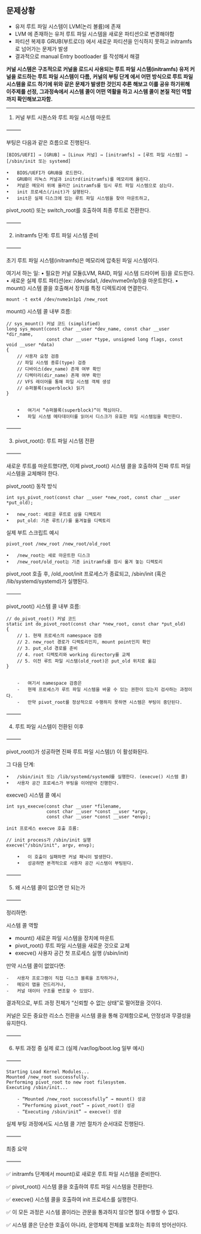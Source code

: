 ## 문제상황 
- 유저 루트 파일 시스템이 LVM(논리 볼륨)에 존재 
- LVM 에 존재하는 유저 루트 파일 시스템을 새로운 파티션으로 변경해야함
- 파티션 복제후 GRUB(부트로더) 에서 새로운 파티션을 인식하지 못하고 initramfs 로 넘어가는 문제가 발생
- 결과적으로 manual Entry bootloader 를 작성해서 해결

**커널 시스템은 구조적으로 커널을 로드시 사용되는 루트 파일 시스템(initramfs) 유저 커널을 로드하는 루트 파일 시스템이 다름,**
**커널의 부팅 단계 에서 어떤 방식으로 루트 파일 시스템을 로드 하기에 위와 같은 문제가 발생한 것인지 추론 해보고 이를 공유 하기위해 이주제를 선정, 그과정속에서 시스템 콜이 어떤 역활을 하고 시스템 콜이 본질 적인 역할 까지 확인해보고자함.**

---
1. 커널 부트 시퀀스와 루트 파일 시스템 마운트

⸻

부팅은 다음과 같은 흐름으로 진행된다.


```
[BIOS/UEFI] → [GRUB] → [Linux 커널] → [initramfs] → [루트 파일 시스템] → [/sbin/init 또는 systemd]
```

	•	BIOS/UEFI가 GRUB을 로드한다.
	•	GRUB이 리눅스 커널과 initrd(initramfs)를 메모리에 올린다.
	•	커널은 메모리 위에 올라간 initramfs를 임시 루트 파일 시스템으로 삼는다.
	•	init 프로세스(/init)가 실행된다.
	•	init은 실제 디스크에 있는 루트 파일 시스템을 찾아 마운트하고,
pivot_root() 또는 switch_root를 호출하여 최종 루트로 전환한다.

⸻

2. initramfs 단계: 루트 파일 시스템 준비

⸻

초기 루트 파일 시스템(initramfs)은 메모리에 압축된 파일 시스템이다.

여기서 하는 일:
	•	필요한 커널 모듈(LVM, RAID, 파일 시스템 드라이버 등)을 로드한다.
	•	새로운 실제 루트 파티션(ex: /dev/sda1, /dev/nvme0n1p1)을 마운트한다.
	•	mount() 시스템 콜을 호출해서 장치를 특정 디렉토리에 연결한다.

```
mount -t ext4 /dev/nvme1n1p1 /new_root
```

mount() 시스템 콜 내부 흐름:

```
// sys_mount() 커널 코드 (simplified)
long sys_mount(const char __user *dev_name, const char __user *dir_name,
               const char __user *type, unsigned long flags, const void __user *data)
{
    // 사용자 요청 검증
    // 파일 시스템 종류(type) 검증
    // 디바이스(dev_name) 존재 여부 확인
    // 디렉터리(dir_name) 존재 여부 확인
    // VFS 레이어를 통해 파일 시스템 객체 생성
    // 슈퍼블록(superblock) 읽기
}


	•	여기서 “슈퍼블록(superblock)“이 핵심이다.
	•	파일 시스템 메타데이터를 읽어서 디스크가 유효한 파일 시스템임을 확인한다.

```
⸻

3. pivot_root(): 루트 파일 시스템 전환

⸻

새로운 루트를 마운트했다면, 이제
pivot_root() 시스템 콜을 호출하여 진짜 루트 파일 시스템을 교체해야 한다.

pivot_root() 동작 방식

```
int sys_pivot_root(const char __user *new_root, const char __user *put_old);
```

	•	new_root: 새로운 루트로 삼을 디렉토리
	•	put_old: 기존 루트(/)를 옮겨놓을 디렉토리

실제 부트 스크립트 예시

```
pivot_root /new_root /new_root/old_root
```

	•	/new_root는 새로 마운트한 디스크
	•	/new_root/old_root는 기존 initramfs를 잠시 옮겨 놓는 디렉토리

pivot_root 호출 후,
/old_root/init 프로세스가 종료되고,
/sbin/init (혹은 /lib/systemd/systemd)가 실행된다.

⸻

pivot_root() 시스템 콜 내부 흐름:

```
// do_pivot_root() 커널 코드
static int do_pivot_root(const char *new_root, const char *put_old)
{
    // 1. 현재 프로세스의 namespace 검증
    // 2. new_root 경로가 디렉토리인지, mount point인지 확인
    // 3. put_old 경로를 준비
    // 4. root 디렉토리와 working directory를 교체
    // 5. 이전 루트 파일 시스템(old_root)은 put_old 위치로 옮김
}


	-	여기서 namespace 검증은
	-	현재 프로세스가 루트 파일 시스템을 바꿀 수 있는 권한이 있는지 검사하는 과정이다.
	-	만약 pivot_root를 정상적으로 수행하지 못하면 시스템은 부팅이 중단된다.
```
⸻

4. 루트 파일 시스템이 전환된 이후

⸻

pivot_root()가 성공하면
진짜 루트 파일 시스템(/) 이 활성화된다.

그 다음 단계:

	•	/sbin/init 또는 /lib/systemd/systemd를 실행한다. (execve() 시스템 콜)
	•	사용자 공간 프로세스가 부팅을 이어받아 진행한다.

execve() 시스템 콜 예시

```
int sys_execve(const char __user *filename,
               const char __user *const __user *argv,
               const char __user *const __user *envp);

init 프로세스 execve 호출 흐름:

// init process가 /sbin/init 실행
execve("/sbin/init", argv, envp);

	•	이 호출이 실패하면 커널 패닉이 발생한다.
	•	성공하면 본격적으로 사용자 공간 시스템이 부팅된다.
```

⸻

5. 왜 시스템 콜이 없으면 안 되는가

⸻

정리하면:

시스템 콜 역할


 - mount()	새로운 파일 시스템을 장치에 마운트
 - pivot_root()	루트 파일 시스템을 새로운 것으로 교체
 - execve()	사용자 공간 첫 프로세스 실행 (/sbin/init)

만약 시스템 콜이 없었다면:
    
    - 	사용자 프로그램이 직접 디스크 블록을 조작하거나,
	-	메모리 맵을 건드리거나,
	-	커널 데이터 구조를 변조할 수 있었다.

결과적으로, 부트 과정 전체가
“신뢰할 수 없는 상태”로 떨어졌을 것이다.

커널은 모든 중요한 리소스 전환을 시스템 콜을 통해 강제함으로써,
안정성과 무결성을 유지한다.

⸻

6. 부트 과정 중 실제 로그 (실제 /var/log/boot.log 일부 예시)

⸻


```
Starting Load Kernel Modules...
Mounted /new_root successfully.
Performing pivot_root to new root filesystem.
Executing /sbin/init...

    - “Mounted /new_root successfully” → mount() 성공
	- “Performing pivot_root” → pivot_root() 성공
	- “Executing /sbin/init” → execve() 성공
```

실제 부팅 과정에서도 시스템 콜 기반 절차가 순서대로 진행된다.

⸻

최종 요약

⸻

✅ initramfs 단계에서 mount()로 새로운 루트 파일 시스템을 준비한다.

✅ pivot_root() 시스템 콜을 호출하여 루트 파일 시스템을 전환한다.

✅ execve() 시스템 콜을 호출하여 init 프로세스를 실행한다.

✅ 이 모든 과정은 시스템 콜이라는 관문을 통과하지 않으면 절대 수행할 수 없다.

✅ 시스템 콜은 단순한 호출이 아니라,
운영체제 전체를 보호하는 최후의 방어선이다.

